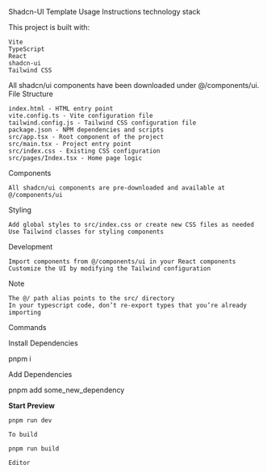 Shadcn-UI Template Usage Instructions
technology stack

This project is built with:

    Vite
    TypeScript
    React
    shadcn-ui
    Tailwind CSS

All shadcn/ui components have been downloaded under @/components/ui.
File Structure

    index.html - HTML entry point
    vite.config.ts - Vite configuration file
    tailwind.config.js - Tailwind CSS configuration file
    package.json - NPM dependencies and scripts
    src/app.tsx - Root component of the project
    src/main.tsx - Project entry point
    src/index.css - Existing CSS configuration
    src/pages/Index.tsx - Home page logic

Components

    All shadcn/ui components are pre-downloaded and available at @/components/ui

Styling

    Add global styles to src/index.css or create new CSS files as needed
    Use Tailwind classes for styling components

Development

    Import components from @/components/ui in your React components
    Customize the UI by modifying the Tailwind configuration

Note

    The @/ path alias points to the src/ directory
    In your typescript code, don’t re-export types that you’re already importing

Commands

Install Dependencies

pnpm i

Add Dependencies

pnpm add some_new_dependency

**Start Preview**

```shell
pnpm run dev

To build

pnpm run build

Editor